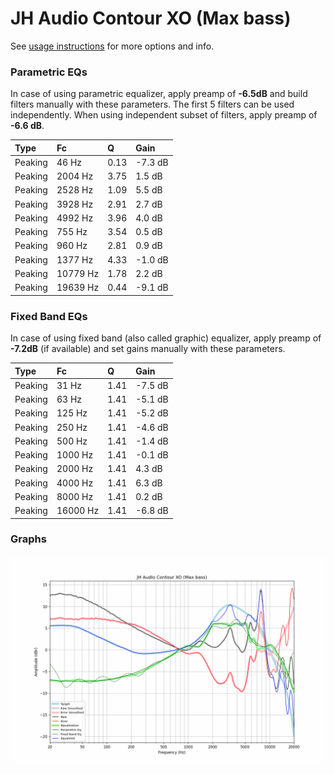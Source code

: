 # JH Audio Contour XO (Max bass)
See [usage instructions](https://github.com/jaakkopasanen/AutoEq#usage) for more options and info.

### Parametric EQs
In case of using parametric equalizer, apply preamp of **-6.5dB** and build filters manually
with these parameters. The first 5 filters can be used independently.
When using independent subset of filters, apply preamp of **-6.6 dB**.

| Type    | Fc       |    Q | Gain    |
|:--------|:---------|:-----|:--------|
| Peaking | 46 Hz    | 0.13 | -7.3 dB |
| Peaking | 2004 Hz  | 3.75 | 1.5 dB  |
| Peaking | 2528 Hz  | 1.09 | 5.5 dB  |
| Peaking | 3928 Hz  | 2.91 | 2.7 dB  |
| Peaking | 4992 Hz  | 3.96 | 4.0 dB  |
| Peaking | 755 Hz   | 3.54 | 0.5 dB  |
| Peaking | 960 Hz   | 2.81 | 0.9 dB  |
| Peaking | 1377 Hz  | 4.33 | -1.0 dB |
| Peaking | 10779 Hz | 1.78 | 2.2 dB  |
| Peaking | 19639 Hz | 0.44 | -9.1 dB |

### Fixed Band EQs
In case of using fixed band (also called graphic) equalizer, apply preamp of **-7.2dB**
(if available) and set gains manually with these parameters.

| Type    | Fc       |    Q | Gain    |
|:--------|:---------|:-----|:--------|
| Peaking | 31 Hz    | 1.41 | -7.5 dB |
| Peaking | 63 Hz    | 1.41 | -5.1 dB |
| Peaking | 125 Hz   | 1.41 | -5.2 dB |
| Peaking | 250 Hz   | 1.41 | -4.6 dB |
| Peaking | 500 Hz   | 1.41 | -1.4 dB |
| Peaking | 1000 Hz  | 1.41 | -0.1 dB |
| Peaking | 2000 Hz  | 1.41 | 4.3 dB  |
| Peaking | 4000 Hz  | 1.41 | 6.3 dB  |
| Peaking | 8000 Hz  | 1.41 | 0.2 dB  |
| Peaking | 16000 Hz | 1.41 | -6.8 dB |

### Graphs
![](./JH%20Audio%20Contour%20XO%20(Max%20bass).png)